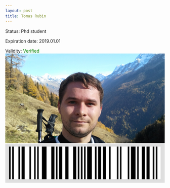 ```yaml
---
layout: post
title: Tomas Rubin
---
```


Status: Phd student

Expiration date: 2019.01.01

Validity: <font color="green"> Verified</font> 
![](/members/img/Tomas_Rubin.png)
![](/members/img/bar.png)
